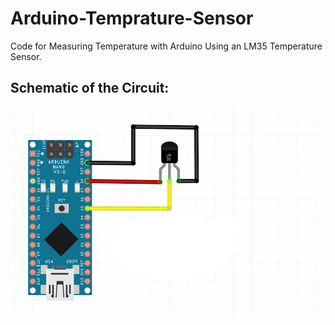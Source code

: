 # Arduino-Temprature-Sensor
Code for Measuring Temperature with Arduino Using an LM35 Temperature Sensor.
## Schematic of the Circuit:
![alt text](https://github.com/Mustafa-khann/Arduino-Temprature-Sensor/blob/main/Schematic?raw=true)

